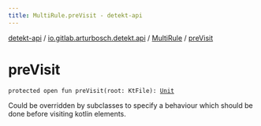 ```yaml
---
title: MultiRule.preVisit - detekt-api
---
```


[detekt-api](../../index.html) / [io.gitlab.arturbosch.detekt.api](../index.html) / [MultiRule](index.html) / [preVisit](./pre-visit.html)

# preVisit

`protected open fun preVisit(root: KtFile): `[`Unit`](https://kotlinlang.org/api/latest/jvm/stdlib/kotlin/-unit/index.html)

Could be overridden by subclasses to specify a behaviour which should be done before
visiting kotlin elements.

